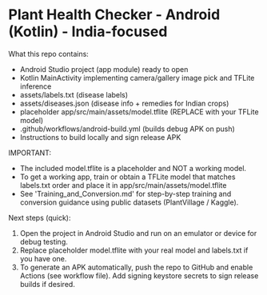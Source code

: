 Plant Health Checker - Android (Kotlin) - India-focused
=======================================================

What this repo contains:
- Android Studio project (app module) ready to open
- Kotlin MainActivity implementing camera/gallery image pick and TFLite inference
- assets/labels.txt (disease labels)
- assets/diseases.json (disease info + remedies for Indian crops)
- placeholder app/src/main/assets/model.tflite (REPLACE with your TFLite model)
- .github/workflows/android-build.yml (builds debug APK on push)
- Instructions to build locally and sign release APK

IMPORTANT:
- The included model.tflite is a placeholder and NOT a working model.
- To get a working app, train or obtain a TFLite model that matches labels.txt order and place it in app/src/main/assets/model.tflite
- See 'Training_and_Conversion.md' for step-by-step training and conversion guidance using public datasets (PlantVillage / Kaggle).

Next steps (quick):
1. Open the project in Android Studio and run on an emulator or device for debug testing.
2. Replace placeholder model.tflite with your real model and labels.txt if you have one.
3. To generate an APK automatically, push the repo to GitHub and enable Actions (see workflow file). Add signing keystore secrets to sign release builds if desired.
